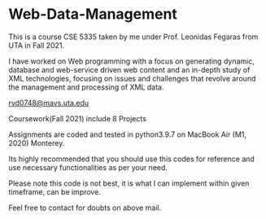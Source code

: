 # Web-Data-Management
This is a course CSE 5335 taken by me under Prof. Leonidas Fegaras from UTA in Fall 2021. 

I have worked on Web programming with a focus on generating dynamic, database and web-service driven web content and an in-depth study of XML technologies, focusing on issues and challenges that revolve around the management and processing of XML data.

rvd0748@mavs.uta.edu

Coursework(Fall 2021) include 8 Projects

Assignments are coded and tested in python3.9.7 on MacBook Air (M1, 2020) Monterey.

Its highly recommended that you should use this codes for reference and use necessary functionalities as per your need.

Please note this code is not best, it is what I can implement within given timeframe, can be improve.

Feel free to contact for doubts on above mail.
